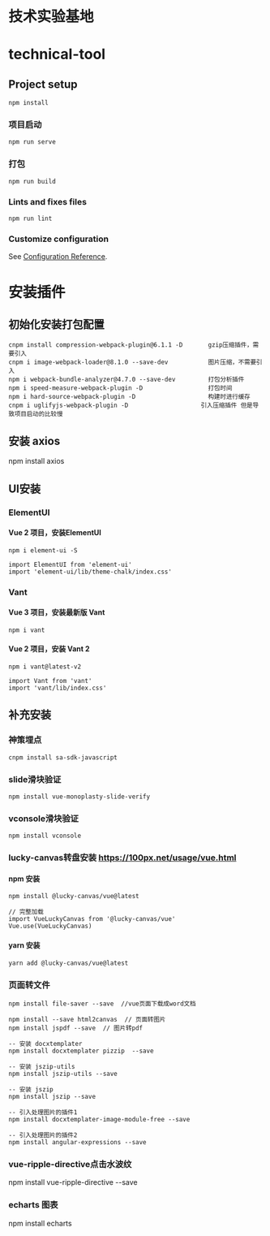 <!--
 * @Author: xueml
 * @Date: 2023-07-31 16:41:24
 * @LastEditors: Do not edit
 * @LastEditTime: 2023-08-02 14:04:12
 * @FilePath: \technical-tool\README.md
-->
# 技术实验基地
# technical-tool


## Project setup
```
npm install
```

### 项目启动
```
npm run serve
```

### 打包
```
npm run build
```

### Lints and fixes files
```
npm run lint
```

### Customize configuration
See [Configuration Reference](https://cli.vuejs.org/config/).

# 安装插件
## 初始化安装打包配置
```
cnpm install compression-webpack-plugin@6.1.1 -D       gzip压缩插件，需要引入
cnpm i image-webpack-loader@8.1.0 --save-dev           图片压缩，不需要引入
npm i webpack-bundle-analyzer@4.7.0 --save-dev         打包分析插件
npm i speed-measure-webpack-plugin -D                  打包时间
npm i hard-source-webpack-plugin -D                    构建时进行缓存
cnpm i uglifyjs-webpack-plugin -D                    引入压缩插件 但是导致项目启动的比较慢
```
## 安装 axios
npm install axios


## UI安装
### ElementUI
#### Vue 2 项目，安装ElementUI
```
npm i element-ui -S

import ElementUI from 'element-ui'
import 'element-ui/lib/theme-chalk/index.css'

```
### Vant
#### Vue 3 项目，安装最新版 Vant
```
npm i vant
```
#### Vue 2 项目，安装 Vant 2
```
npm i vant@latest-v2

import Vant from 'vant'
import 'vant/lib/index.css'
```


## 补充安装 
### 神策埋点
```
cnpm install sa-sdk-javascript
```
### slide滑块验证
```
npm install vue-monoplasty-slide-verify
```
### vconsole滑块验证
```
npm install vconsole
```
### lucky-canvas转盘安装  https://100px.net/usage/vue.html
#### npm 安装
```
npm install @lucky-canvas/vue@latest

// 完整加载
import VueLuckyCanvas from '@lucky-canvas/vue'
Vue.use(VueLuckyCanvas)
```
#### yarn 安装
```
yarn add @lucky-canvas/vue@latest
```

### 页面转文件
```
npm install file-saver --save  //vue页面下载成word文档

npm install --save html2canvas  // 页面转图片
npm install jspdf --save  // 图片转pdf

-- 安装 docxtemplater
npm install docxtemplater pizzip  --save

-- 安装 jszip-utils
npm install jszip-utils --save 

-- 安装 jszip
npm install jszip --save

-- 引入处理图片的插件1
npm install docxtemplater-image-module-free --save

-- 引入处理图片的插件2
npm install angular-expressions --save
```
### vue-ripple-directive点击水波纹
npm install vue-ripple-directive --save
###  echarts 图表
npm install echarts
